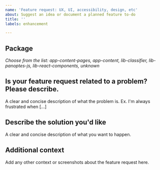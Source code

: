 ```yaml
---
name: 'Feature request: UX, UI, accessibility, design, etc'
about: Suggest an idea or document a planned feature to-do
title: ''
labels: enhancement

---
```


## Package
_Choose from the list: app-content-pages, app-content, lib-classifier, lib-panoptes-js, lib-react-components, unknown_

## Is your feature request related to a problem? Please describe.
A clear and concise description of what the problem is. Ex. I'm always frustrated when [...]

## Describe the solution you'd like
A clear and concise description of what you want to happen.

## Additional context
Add any other context or screenshots about the feature request here.
